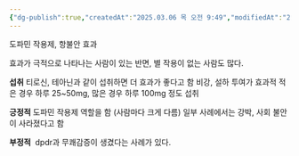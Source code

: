 ```yaml
---
{"dg-publish":true,"createdAt":"2025.03.06 목 오전 9:49","modifiedAt":"2025.03.06 목 오전 10:15","tags":["nootropic","도파민"],"permalink":"/Study_etc/영양제/Bromantane (브로만탄)/","dgPassFrontmatter":true}
---
```



도파민 작용제, 항불안 효과

효과가 극적으로 나타나는 사람이 있는 반면, 별 작용이 없는 사람도 많다.

**섭취**
티로신, 테아닌과 같이 섭취하면 더 효과가 좋다고 함
비강, 설하 투여가 효과적
적은 경우 하루 25~50mg, 많은 경우 하루 100mg 정도 섭취

**긍정적**
도파민 작용제 역할을 함 (사람마다 크게 다름)
일부 사례에서는 강박, 사회 불안이 사라졌다고 함

**부정적**
 dpdr과 무쾌감증이 생겼다는 사례가 있다.
